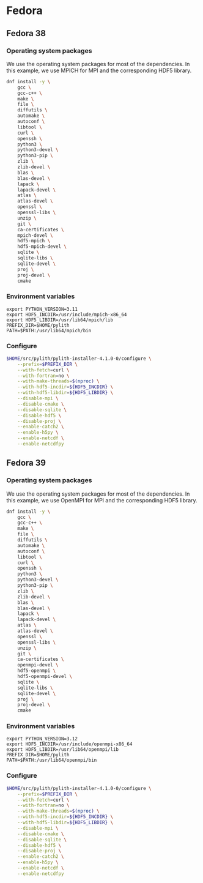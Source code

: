 # Fedora

## Fedora 38

### Operating system packages

We use the operating system packages for most of the dependencies. In
this example, we use MPICH for MPI and the corresponding HDF5 library.

```bash
dnf install -y \
    gcc \
    gcc-c++ \
    make \
    file \
    diffutils \
    automake \
    autoconf \
    libtool \
    curl \
    openssh \
    python3 \
    python3-devel \
    python3-pip \
    zlib \
    zlib-devel \
    blas \
    blas-devel \
    lapack \
    lapack-devel \
    atlas \
    atlas-devel \
    openssl \
    openssl-libs \
    unzip \
    git \
    ca-certificates \
    mpich-devel \
    hdf5-mpich \
    hdf5-mpich-devel \
    sqlite \
    sqlite-libs \
    sqlite-devel \
    proj \
    proj-devel \
    cmake
```

### Environment variables

```
export PYTHON_VERSION=3.11
export HDF5_INCDIR=/usr/include/mpich-x86_64
export HDF5_LIBDIR=/usr/lib64/mpich/lib
PREFIX_DIR=$HOME/pylith
PATH=$PATH:/usr/lib64/mpich/bin
```

### Configure

```bash
$HOME/src/pylith/pylith-installer-4.1.0-0/configure \
    --prefix=$PREFIX_DIR \
    --with-fetch=curl \
    --with-fortran=no \
    --with-make-threads=$(nproc) \
    --with-hdf5-incdir=${HDF5_INCDIR} \
    --with-hdf5-libdir=${HDF5_LIBDIR} \
    --disable-mpi \
    --disable-cmake \
    --disable-sqlite \
    --disable-hdf5 \
    --disable-proj \
    --enable-catch2 \
    --enable-h5py \
    --enable-netcdf \
    --enable-netcdfpy
```

## Fedora 39

### Operating system packages

We use the operating system packages for most of the dependencies. In
this example, we use OpenMPI for MPI and the corresponding HDF5 library.

```bash
dnf install -y \
    gcc \
    gcc-c++ \
    make \
    file \
    diffutils \
    automake \
    autoconf \
    libtool \
    curl \
    openssh \
    python3 \
    python3-devel \
    python3-pip \
    zlib \
    zlib-devel \
    blas \
    blas-devel \
    lapack \
    lapack-devel \
    atlas \
    atlas-devel \
    openssl \
    openssl-libs \
    unzip \
    git \
    ca-certificates \
    openmpi-devel \
    hdf5-openmpi \
    hdf5-openmpi-devel \
    sqlite \
    sqlite-libs \
    sqlite-devel \
    proj \
    proj-devel \
    cmake
```

### Environment variables

```
export PYTHON_VERSION=3.12
export HDF5_INCDIR=/usr/include/openmpi-x86_64
export HDF5_LIBDIR=/usr/lib64/openmpi/lib
PREFIX_DIR=$HOME/pylith
PATH=$PATH:/usr/lib64/openmpi/bin
```

### Configure

```bash
$HOME/src/pylith/pylith-installer-4.1.0-0/configure \
    --prefix=$PREFIX_DIR \
    --with-fetch=curl \
    --with-fortran=no \
    --with-make-threads=$(nproc) \
    --with-hdf5-incdir=${HDF5_INCDIR} \
    --with-hdf5-libdir=${HDF5_LIBDIR} \
    --disable-mpi \
    --disable-cmake \
    --disable-sqlite \
    --disable-hdf5 \
    --disable-proj \
    --enable-catch2 \
    --enable-h5py \
    --enable-netcdf \
    --enable-netcdfpy
```
